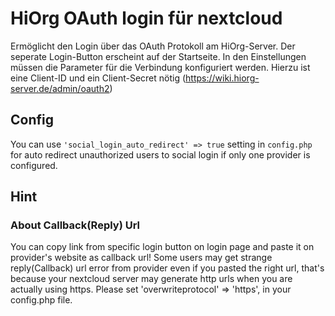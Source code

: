 # HiOrg OAuth login für nextcloud

Ermöglicht den Login über das OAuth Protokoll am HiOrg-Server.
Der seperate Login-Button erscheint auf der Startseite. In den Einstellungen müssen die Parameter für die Verbindung konfiguriert werden. Hierzu ist eine Client-ID und ein Client-Secret nötig (https://wiki.hiorg-server.de/admin/oauth2)


## Config

You can use `'social_login_auto_redirect' => true` setting in `config.php` for auto redirect unauthorized users to social login if only one provider is configured.

## Hint

### About Callback(Reply) Url
You can copy link from specific login button on login page and paste it on provider's website as callback url!
Some users may get strange reply(Callback) url error from provider even if you pasted the right url, that's because your nextcloud server may generate http urls when you are actually using https.
Please set 'overwriteprotocol' => 'https', in your config.php file.
